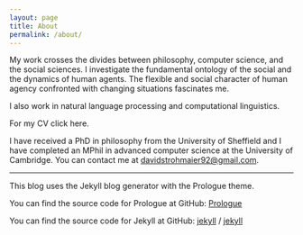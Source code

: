 ```yaml
---
layout: page
title: About
permalink: /about/
---
```


My work crosses the divides between philosophy, computer science, and the social sciences. I investigate the fundamental ontology of the social and the dynamics of human agents. The flexible and social character of human agency confronted with changing situations fascinates me. 

I also work in natural language processing and computational linguistics.

For my CV click here.

I have received a PhD in philosophy from the University of Sheffield and I have completed an MPhil in advanced computer science at the University of Cambridge. You can contact me at davidstrohmaier92@gmail.com.


---

This blog uses the Jekyll blog generator with the Prologue theme.

You can find the source code for Prologue at GitHub:
[Prologue](https://github.com/chrisbobbe/jekyll-theme-prologue)

You can find the source code for Jekyll at GitHub:
[jekyll][jekyll-organization] /
[jekyll](https://github.com/jekyll/jekyll)


[jekyll-organization]: https://github.com/jekyll

